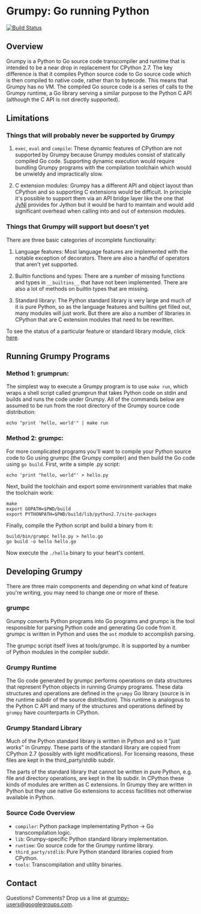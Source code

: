 # Grumpy: Go running Python

[![Build Status](https://travis-ci.org/google/grumpy.svg?branch=master)](https://travis-ci.org/google/grumpy)

## Overview

Grumpy is a Python to Go source code transcompiler and runtime that is intended
to be a near drop in replacement for CPython 2.7. The key difference is that it
compiles Python source code to Go source code which is then compiled to native
code, rather than to bytecode. This means that Grumpy has no VM. The compiled Go
source code is a series of calls to the Grumpy runtime, a Go library serving a
similar purpose to the Python C API (although the C API is not directly
supported).

## Limitations

### Things that will probably never be supported by Grumpy

1. `exec`, `eval` and `compile`: These dynamic features of CPython are not
   supported by Grumpy because Grumpy modules consist of statically compiled Go
   code. Supporting dynamic execution would require bundling Grumpy programs
   with the compilation toolchain which would be unwieldy and impractically
   slow.

2. C extension modules: Grumpy has a different API and object layout than
   CPython and so supporting C extensions would be difficult. In principle it's
   possible to support them via an API bridge layer like the one that
   [JyNI](http://jyni.org) provides for Jython but it would be hard to maintain and
   would add significant overhead when calling into and out of extension
   modules.

### Things that Grumpy will support but doesn't yet

There are three basic categories of incomplete functionality:

1. Language features: Most language features are implemented with the notable
   exception of decorators. There are also a handful of operators that aren't
   yet supported.

2. Builtin functions and types: There are a number of missing functions and
   types in `__builtins__` that have not been implemented. There are also a
   lot of methods on builtin types that are missing.

3. Standard library: The Python standard library is very large and much of it
   is pure Python, so as the language features and builtins get filled out, many
   modules will just work. But there are also a number of libraries in CPython
   that are C extension modules that need to be rewritten.
   
 To see the status of a particular feature or standard library module, click
 [here](https://github.com/google/grumpy/wiki/Missing-Features).

## Running Grumpy Programs

### Method 1: grumprun:

The simplest way to execute a Grumpy program is to use `make run`, which wraps a
shell script called grumprun that takes Python code on stdin and builds and runs
the code under Grumpy. All of the commands below are assumed to be run from the
root directory of the Grumpy source code distribution:

```
echo "print 'hello, world'" | make run
```

### Method 2: grumpc:

For more complicated programs you'll want to compile your Python source code to
Go using grumpc (the Grumpy compiler) and then build the Go code using `go
build`.  First, write a simple .py script:

```
echo 'print "hello, world"' > hello.py
```

Next, build the toolchain and export some environment variables that make the
toolchain work:

```
make
export GOPATH=$PWD/build
export PYTHONPATH=$PWD/build/lib/python2.7/site-packages
```

Finally, compile the Python script and build a binary from it:

```
build/bin/grumpc hello.py > hello.go
go build -o hello hello.go
```

Now execute the `./hello` binary to your heart's content.

## Developing Grumpy

There are three main components and depending on what kind of feature you're
writing, you may need to change one or more of these.

### grumpc

Grumpy converts Python programs into Go programs and grumpc is the tool
responsible for parsing Python code and generating Go code from it. grumpc is
written in Python and uses the `ast` module to accomplish parsing.

The grumpc script itself lives at tools/grumpc. It is supported by a number of
Python modules in the compiler subdir.

### Grumpy Runtime

The Go code generated by grumpc performs operations on data structures that
represent Python objects in running Grumpy programs. These data structures and
operations are defined in the `grumpy` Go library (source is in the runtime
subdir of the source distribution).  This runtime is analogous to the Python C
API and many of the structures and operations defined by `grumpy` have
counterparts in CPython.

### Grumpy Standard Library

Much of the Python standard library is written in Python and so it "just works"
in Grumpy. These parts of the standard library are copied from CPython 2.7
(possibly with light modifications). For licensing reasons, these files are kept
in the third_party/stdlib subdir.

The parts of the standard library that cannot be written in pure Python, e.g.
file and directory operations, are kept in the lib subdir. In CPython these
kinds of modules are written as C extensions. In Grumpy they are written in
Python but they use native Go extensions to access facilities not otherwise
available in Python.

### Source Code Overview

- `compiler`: Python package implementating Python -> Go transcompilation logic.
- `lib`: Grumpy-specific Python standard library implementation.
- `runtime`: Go source code for the Grumpy runtime library.
- `third_party/stdlib`: Pure Python standard libraries copied from CPython.
- `tools`: Transcompilation and utility binaries.

## Contact

Questions? Comments? Drop us a line at [grumpy-users@googlegroups.com](https://groups.google.com/forum/#!forum/grumpy-users).
